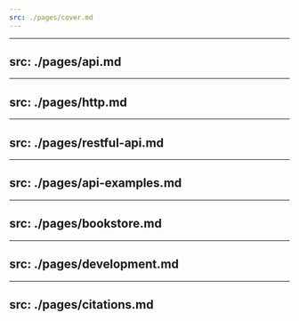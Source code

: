 ```yaml
---
src: ./pages/cover.md
---
```


---
src: ./pages/api.md
---

---
src: ./pages/http.md
---

---
src: ./pages/restful-api.md
---

---
src: ./pages/api-examples.md
---

---
src: ./pages/bookstore.md
---

---
src: ./pages/development.md
---

---
src: ./pages/citations.md
---
